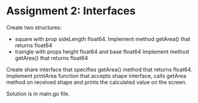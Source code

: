 # Assignment 2: Interfaces

Create two structures:

- square with prop sideLength float64. Implement method getArea() that returns float64
- traingle with props height float64 and base float64 Implement method getArea() that returns float64

Create share interface that specifies getArea() method that returns float64. Implement printArea function that accepts shape interface, calls getArea method on received shape and prints the calculated value on the screen.

Solution is in main.go file.
